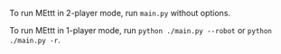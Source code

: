 To run MEttt in 2-player mode, run `main.py` without options.

To run MEttt in 1-player mode, run `python ./main.py --robot` or `python ./main.py -r`.
